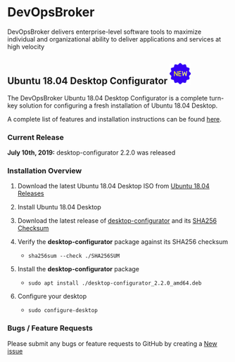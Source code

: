 # DevOpsBroker
DevOpsBroker delivers enterprise-level software tools to maximize individual and organizational ability to deliver applications and services at high velocity

## Ubuntu 18.04 Desktop Configurator ![New Release](images/new-icon.png)

The DevOpsBroker Ubuntu 18.04 Desktop Configurator is a complete turn-key solution for configuring a fresh installation of Ubuntu 18.04 Desktop.

A complete list of features and installation instructions can be found [here](Bionic/doc/README.md).

### Current Release
**July 10th, 2019:** desktop-configurator 2.2.0 was released

### Installation Overview
1. Download the latest Ubuntu 18.04 Desktop ISO from [Ubuntu 18.04 Releases](http://releases.ubuntu.com/18.04/)

2. Install Ubuntu 18.04 Desktop

3. Download the latest release of [desktop-configurator](https://github.com/devopsbroker/desktop-configurator/releases/download/2.2.0/desktop-configurator_2.2.0_amd64.deb) and its [SHA256 Checksum](https://github.com/devopsbroker/desktop-configurator/releases/download/2.2.0/SHA256SUM)

4. Verify the **desktop-configurator** package against its SHA256 checksum

   * `sha256sum --check ./SHA256SUM`


5. Install the **desktop-configurator** package

   * `sudo apt install ./desktop-configurator_2.2.0_amd64.deb`


6. Configure your desktop

   * `sudo configure-desktop`


### Bugs / Feature Requests

Please submit any bugs or feature requests to GitHub by creating a [New issue](https://github.com/macvelli/DevOpsBroker/issues)
